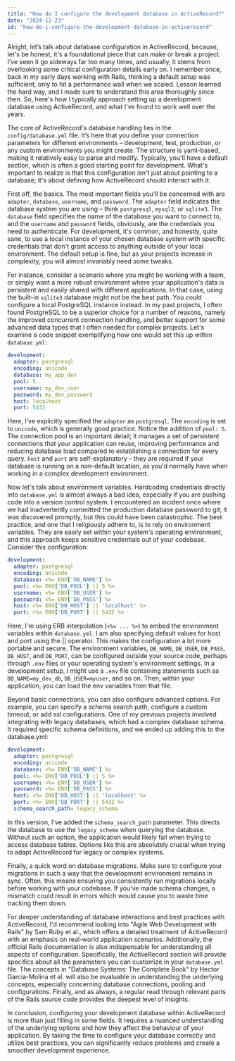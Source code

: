 ```yaml
---
title: "How do I configure the development database in ActiveRecord?"
date: "2024-12-23"
id: "how-do-i-configure-the-development-database-in-activerecord"
---
```


Alright, let’s talk about database configuration in ActiveRecord, because, let's be honest, it's a foundational piece that can make or break a project. I’ve seen it go sideways far too many times, and usually, it stems from overlooking some critical configuration details early on. I remember once, back in my early days working with Rails, thinking a default setup was sufficient, only to hit a performance wall when we scaled. Lesson learned the hard way, and I made sure to understand this area thoroughly since then. So, here's how I typically approach setting up a development database using ActiveRecord, and what I've found to work well over the years.

The core of ActiveRecord's database handling lies in the `config/database.yml` file. It’s here that you define your connection parameters for different environments – development, test, production, or any custom environments you might create. The structure is yaml-based, making it relatively easy to parse and modify. Typically, you'll have a default section, which is often a good starting point for development. What's important to realize is that this configuration isn't just about pointing to a database; it's about defining how ActiveRecord should interact with it.

First off, the basics. The most important fields you’ll be concerned with are `adapter`, `database`, `username`, and `password`. The `adapter` field indicates the database system you are using – think `postgresql`, `mysql2`, or `sqlite3`. The `database` field specifies the name of the database you want to connect to, and the `username` and `password` fields, obviously, are the credentials you need to authenticate. For development, it's common, and honestly, quite sane, to use a local instance of your chosen database system with specific credentials that don't grant access to anything outside of your local environment. The default setup is fine, but as your projects increase in complexity, you will almost invariably need some tweaks.

For instance, consider a scenario where you might be working with a team, or simply want a more robust environment where your application's data is persistent and easily shared with different applications. In that case, using the built-in `sqlite3` database might not be the best path. You could configure a local PostgreSQL instance instead. In my past projects, I often found PostgreSQL to be a superior choice for a number of reasons, namely the improved concurrent connection handling, and better support for some advanced data types that I often needed for complex projects. Let's examine a code snippet exemplifying how one would set this up within `database.yml`:

```yaml
development:
  adapter: postgresql
  encoding: unicode
  database: my_app_dev
  pool: 5
  username: my_dev_user
  password: my_dev_password
  host: localhost
  port: 5432
```

Here, I’ve explicitly specified the `adapter` as `postgresql`. The `encoding` is set to `unicode`, which is generally good practice. Notice the addition of `pool: 5`. The connection pool is an important detail; it manages a set of persistent connections that your application can reuse, improving performance and reducing database load compared to establishing a connection for every query. `host` and `port` are self-explanatory – they are required if your database is running on a non-default location, as you'd normally have when working in a complex development environment.

Now let's talk about environment variables. Hardcoding credentials directly into `database.yml` is almost always a bad idea, especially if you are pushing code into a version control system. I encountered an incident once where we had inadvertently committed the production database password to git; it was discovered promptly, but this could have been catastrophic. The best practice, and one that I religiously adhere to, is to rely on environment variables. They are easily set within your system's operating environment, and this approach keeps sensitive credentials out of your codebase. Consider this configuration:

```yaml
development:
  adapter: postgresql
  encoding: unicode
  database: <%= ENV['DB_NAME'] %>
  pool: <%= ENV['DB_POOL'] || 5 %>
  username: <%= ENV['DB_USER'] %>
  password: <%= ENV['DB_PASS'] %>
  host: <%= ENV['DB_HOST'] || 'localhost' %>
  port: <%= ENV['DB_PORT'] || 5432 %>
```

Here, I'm using ERB interpolation (`<%= ... %>`) to embed the environment variables within `database.yml`. I am also specifying default values for host and port using the || operator. This makes the configuration a lot more portable and secure. The environment variables, `DB_NAME`, `DB_USER`, `DB_PASS`, `DB_HOST`, and `DB_PORT`, can be configured outside your source code, perhaps through `.env` files or your operating system's environment settings. In a development setup, I might use a `.env` file containing statements such as `DB_NAME=my_dev_db`, `DB_USER=myuser`, and so on. Then, within your application, you can load the env variables from that file.

Beyond basic connections, you can also configure advanced options. For example, you can specify a schema search path, configure a custom timeout, or add ssl configurations. One of my previous projects involved integrating with legacy databases, which had a complex database schema. It required specific schema definitions, and we ended up adding this to the database.yml:

```yaml
development:
  adapter: postgresql
  encoding: unicode
  database: <%= ENV['DB_NAME'] %>
  pool: <%= ENV['DB_POOL'] || 5 %>
  username: <%= ENV['DB_USER'] %>
  password: <%= ENV['DB_PASS'] %>
  host: <%= ENV['DB_HOST'] || 'localhost' %>
  port: <%= ENV['DB_PORT'] || 5432 %>
  schema_search_path: legacy_schema
```

In this version, I've added the `schema_search_path` parameter. This directs the database to use the `legacy_schema` when querying the database. Without such an option, the application would likely fail when trying to access database tables. Options like this are absolutely crucial when trying to adapt ActiveRecord for legacy or complex systems.

Finally, a quick word on database migrations. Make sure to configure your migrations in such a way that the development environment remains in sync. Often, this means ensuring you consistently run migrations locally before working with your codebase. If you’ve made schema changes, a mismatch could result in errors which would cause you to waste time tracking them down.

For deeper understanding of database interactions and best practices with ActiveRecord, I'd recommend looking into "Agile Web Development with Rails" by Sam Ruby et al., which offers a detailed treatment of ActiveRecord with an emphasis on real-world application scenarios. Additionally, the official Rails documentation is also indispensable for understanding all aspects of configuration. Specifically, the ActiveRecord section will provide specifics about all the parameters you can customize in your `database.yml` file. The concepts in "Database Systems: The Complete Book" by Hector Garcia-Molina et al. will also be invaluable in understanding the underlying concepts, especially concerning database connections, pooling and configurations. Finally, and as always, a regular read through relevant parts of the Rails source code provides the deepest level of insights.

In conclusion, configuring your development database within ActiveRecord is more than just filling in some fields. It requires a nuanced understanding of the underlying options and how they affect the behaviour of your application. By taking the time to configure your database correctly and utilize best practices, you can significantly reduce problems and create a smoother development experience.
